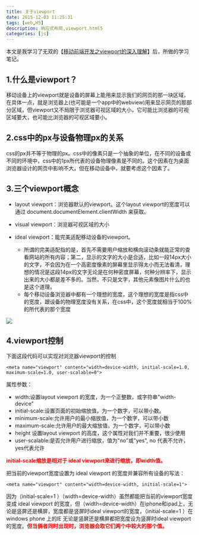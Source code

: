 ```yaml
---
title: 关于viewport
date: 2015-12-03 11:25:31
tags: [web,H5]
description: 响应式布局,viewport.html5
categories: [js]
---
```


本文是我学习了无双的【[移动前端开发之viewport的深入理解](http://www.cnblogs.com/2050/p/3877280.html)】后，所做的学习笔记。

## 1.什么是viewport？
移动设备上的viewport就是设备的屏幕上能用来显示我们的网页的那一块区域，在具体一点，就是浏览器上(也可能是一个app中的webview)用来显示网页的那部分区域，但viewport又不局限于浏览器可视区域的大小，它可能比浏览器的可视区域要大，也可能比浏览器的可视区域要小。

<!-- more -->

## 2.css中的px与设备物理px的关系
css的px并不等于物理的px。css中的像素只是一个抽象的单位，在不同的设备或不同的环境中，css中的1px所代表的设备物理像素是不同的。这个因素在为桌面浏览器设计的网页中影响不大，但在移动设备中，就要考虑这个因素了。

## 3.三个viewport概念
+ layout viewport：浏览器默认的viewport。这个layout viewport的宽度可以通过 document.documentElement.clientWidth 来获取。

+ visual viewport：浏览器可视区域的大小

+ ideal viewport：能完美适配移动设备的viewport。
	+ 所谓的完美适配指的是，首先不需要用户缩放和横向滚动条就能正常的查看网站的所有内容；第二，显示的文字的大小是合适，比如一段14px大小的文字，不会因为在一个高密度像素的屏幕里显示得太小而无法看清，理想的情况是这段14px的文字无论是在何种密度屏幕，何种分辨率下，显示出来的大小都是差不多的。当然，不只是文字，其他元素像图片什么的也是这个道理。
	+ 每个移动设备浏览器中都有一个理想的宽度，这个理想的宽度是指css中的宽度，跟设备的物理宽度没有关系，在css中，这个宽度就相当于100%的所代表的那个宽度

![](/images/201511/3.jpg)
## 4.viewport控制
下面这段代码可以实现对浏览器viewport的控制

	<meta name="viewport" content="width=device-width, initial-scale=1.0, maximum-scale=1.0, user-scalable=0">

属性参数：

+ width:设置layout viewport  的宽度，为一个正整数，或字符串"width-device"
+ initial-scale:设置页面的初始缩放值，为一个数字，可以带小数。
+ minimum-scale:允许用户的最小缩放值，为一个数字，可以带小数
+ maximum-scale:允许用户的最大缩放值，为一个数字，可以带小数
+ height	设置layout viewport  的高度，这个属性对我们并不重要，很少使用
+ user-scalable:是否允许用户进行缩放，值为"no"或"yes", no 代表不允许，yes代表允许

<b style="color:red">initial-scale缩放是相对于 ideal viewport来进行缩放，即width值。</b>

把当前的viewport宽度设置为 ideal viewport 的宽度并兼容所有设备的写法：

	<meta name="viewport" content="width=device-width, initial-scale=1">

 因为（initial-scale=1 ）（width=device-width）虽然都能把当前的viewport宽度变成 ideal viewport 的宽度，但（width=device-width）在iphone和ipad上，无论是竖屏还是横屏，宽度都是竖屏时ideal viewport的宽度，（initial-scale=1 ）在windows phone 上的IE 无论是竖屏还是横屏都把宽度设为竖屏时ideal viewport的宽度。<b style="color:red">但当俩者同时出现时，浏览器会取它们两个中较大的那个值。</b>